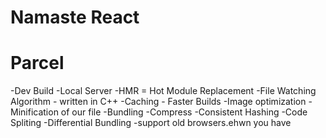  # Namaste React


 # Parcel
 -Dev Build
 -Local Server
 -HMR = Hot Module Replacement
 -File Watching Algorithm - written in C++
 -Caching - Faster Builds
 -Image optimization
 -Minification of our file
 -Bundling
 -Compress 
 -Consistent Hashing
 -Code Spliting
 -Differential Bundling -support old browsers.ehwn you have <script type="module">, parcel  automatically generates a nomodule fallback for old browsers as well.
 -Diagnostic
 -Error Handling
 -HTTPs
 -Tree Shaking -remove unsed code
 -Different  Dev and production bundles

 #Namaste React

 /*
* -Header
    -Logo
    -Nav Items
* -Body
    -Search
    -Restaurant container
        -restaurant card
            -image
            -Name of res,start,cuisine,delivery time
* -Footer
    -copy right
    -links
    -address
    -contact

*/

Two types of Export/Import

-Default Export/Import

export default Component;
import component from "path";

-Named Export/Import

export const Compoment
import {Component} from "path"

# React Hooks
-Normal JS utility function 
-2 important Hooks
    -1. useState() - super powerful state variable in react
    -2. useEffects()